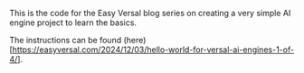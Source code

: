 This is the code for the Easy Versal blog series on creating a very simple AI engine project to learn the basics.

The instructions can be found (here)[https://easyversal.com/2024/12/03/hello-world-for-versal-ai-engines-1-of-4/].

